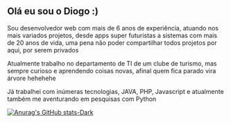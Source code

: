 <p><h2>Olá eu sou o Diogo :)</h2></p>

<p>Sou desenvolvedor web com mais de 6 anos de experiência, atuando nos mais variados projetos, desde apps super futuristas a sistemas com mais de 20 anos de vida, uma pena não poder compartilhar todos projetos por aqui, por serem privados</p>

<p>Atualmente trabalho no departamento de TI de um clube de turismo, mas sempre curioso e aprendendo coisas novas, afinal quem fica parado vira árvore hehehehe</p>

<p>Já trabalhei com inúmeras tecnologias, JAVA, PHP, Javascript e atualmente também me aventurando em pesquisas com Python</p>

[![Anurag's GitHub stats-Dark](https://github-readme-stats.vercel.app/api?username=diogoCostaProjects&show_icons=true&theme=dark#gh-dark-mode-only)](https://github.com/diogoCostaProjects#gh-dark-mode-only)
